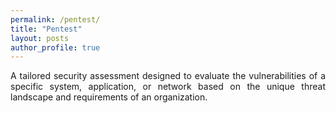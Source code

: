 ```yaml
---
permalink: /pentest/
title: "Pentest"
layout: posts
author_profile: true
---
```

<div style="text-align: justify;">
A tailored security assessment designed to evaluate the vulnerabilities of a specific system, application, or network based on the unique threat landscape and requirements of an organization.
<div>
